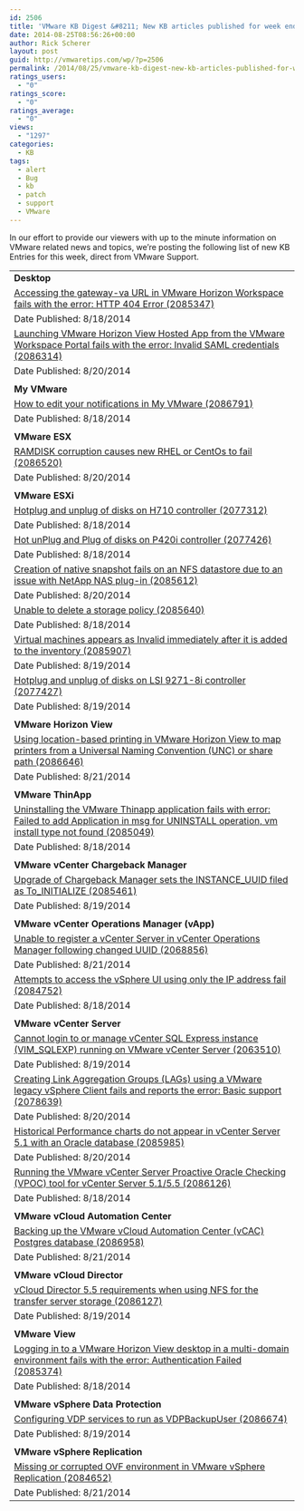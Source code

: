 ```yaml
---
id: 2506
title: 'VMware KB Digest &#8211; New KB articles published for week ending 8/23/14'
date: 2014-08-25T08:56:26+00:00
author: Rick Scherer
layout: post
guid: http://vmwaretips.com/wp/?p=2506
permalink: /2014/08/25/vmware-kb-digest-new-kb-articles-published-for-week-ending-82314/
ratings_users:
  - "0"
ratings_score:
  - "0"
ratings_average:
  - "0"
views:
  - "1297"
categories:
  - KB
tags:
  - alert
  - Bug
  - kb
  - patch
  - support
  - VMware
---
```

In our effort to provide our viewers with up to the minute information on VMware related news and topics, we&#8217;re posting the following list of new KB Entries for this week, direct from VMware Support.

<!--more-->

<table border="0" cellspacing="0" cellpadding="0">
  <tr>
    <td valign="top" width="727">
      <strong>Desktop</strong>
    </td>
  </tr>
  
  <tr>
    <td valign="top" width="727">
      <a href="http://vmw.re/1rv4UWm">Accessing the gateway-va URL in VMware Horizon Workspace fails with the error: HTTP 404 Error (2085347)</a>
    </td>
  </tr>
  
  <tr>
    <td valign="top" width="727">
      Date Published: 8/18/2014
    </td>
  </tr>
  
  <tr>
    <td valign="top" width="727">
      <a href="http://vmw.re/1zsOkVu">Launching VMware Horizon View Hosted App from the VMware Workspace Portal fails with the error: Invalid SAML credentials (2086314)</a>
    </td>
  </tr>
  
  <tr>
    <td valign="top" width="727">
      Date Published: 8/20/2014
    </td>
  </tr>
  
  <tr>
    <td valign="top" width="727">
    </td>
  </tr>
  
  <tr>
    <td valign="top" width="727">
      <strong>My VMware</strong>
    </td>
  </tr>
  
  <tr>
    <td valign="top" width="727">
      <a href="http://vmw.re/1rv4UWn">How to edit your notifications in My VMware (2086791)</a>
    </td>
  </tr>
  
  <tr>
    <td valign="top" width="727">
      Date Published: 8/18/2014
    </td>
  </tr>
  
  <tr>
    <td valign="top" width="727">
    </td>
  </tr>
  
  <tr>
    <td valign="top" width="727">
      <strong>VMware ESX</strong>
    </td>
  </tr>
  
  <tr>
    <td valign="top" width="727">
      <a href="http://vmw.re/1zsOlZA">RAMDISK corruption causes new RHEL or CentOs to fail (2086520)</a>
    </td>
  </tr>
  
  <tr>
    <td valign="top" width="727">
      Date Published: 8/20/2014
    </td>
  </tr>
  
  <tr>
    <td valign="top" width="727">
    </td>
  </tr>
  
  <tr>
    <td valign="top" width="727">
      <strong>VMware ESXi</strong>
    </td>
  </tr>
  
  <tr>
    <td valign="top" width="727">
      <a href="http://vmw.re/1rv4WgZ">Hotplug and unplug of disks on H710 controller (2077312)</a>
    </td>
  </tr>
  
  <tr>
    <td valign="top" width="727">
      Date Published: 8/18/2014
    </td>
  </tr>
  
  <tr>
    <td valign="top" width="727">
      <a href="http://vmw.re/1zsOlZB">Hot unPlug and Plug of disks on P420i controller (2077426)</a>
    </td>
  </tr>
  
  <tr>
    <td valign="top" width="727">
      Date Published: 8/18/2014
    </td>
  </tr>
  
  <tr>
    <td valign="top" width="727">
      <a href="http://vmw.re/1zsOmfO">Creation of native snapshot fails on an NFS datastore due to an issue with NetApp NAS plug-in (2085612)</a>
    </td>
  </tr>
  
  <tr>
    <td valign="top" width="727">
      Date Published: 8/20/2014
    </td>
  </tr>
  
  <tr>
    <td valign="top" width="727">
      <a href="http://vmw.re/1zsOlbU">Unable to delete a storage policy (2085640)</a>
    </td>
  </tr>
  
  <tr>
    <td valign="top" width="727">
      Date Published: 8/18/2014
    </td>
  </tr>
  
  <tr>
    <td valign="top" width="727">
      <a href="http://vmw.re/1zsOlbV">Virtual machines appears as Invalid immediately after it is added to the inventory (2085907)</a>
    </td>
  </tr>
  
  <tr>
    <td valign="top" width="727">
      Date Published: 8/19/2014
    </td>
  </tr>
  
  <tr>
    <td valign="top" width="727">
      <a href="http://vmw.re/1rv4UWq">Hotplug and unplug of disks on LSI 9271-8i controller (2077427)</a>
    </td>
  </tr>
  
  <tr>
    <td valign="top" width="727">
      Date Published: 8/19/2014
    </td>
  </tr>
  
  <tr>
    <td valign="top" width="727">
    </td>
  </tr>
  
  <tr>
    <td valign="top" width="727">
      <strong>VMware Horizon View</strong>
    </td>
  </tr>
  
  <tr>
    <td valign="top" width="727">
      <a href="http://vmw.re/1rv4UWr">Using location-based printing in VMware Horizon View to map printers from a Universal Naming Convention (UNC) or share path (2086646)</a>
    </td>
  </tr>
  
  <tr>
    <td valign="top" width="727">
      Date Published: 8/21/2014
    </td>
  </tr>
  
  <tr>
    <td valign="top" width="727">
    </td>
  </tr>
  
  <tr>
    <td valign="top" width="727">
      <strong>VMware ThinApp</strong>
    </td>
  </tr>
  
  <tr>
    <td valign="top" width="727">
      <a href="http://vmw.re/1zsOmfW">Uninstalling the VMware Thinapp application fails with error: Failed to add Application in msg for UNINSTALL operation, vm install type not found (2085049)</a>
    </td>
  </tr>
  
  <tr>
    <td valign="top" width="727">
      Date Published: 8/18/2014
    </td>
  </tr>
  
  <tr>
    <td valign="top" width="727">
    </td>
  </tr>
  
  <tr>
    <td valign="top" width="727">
      <strong>VMware vCenter Chargeback Manager</strong>
    </td>
  </tr>
  
  <tr>
    <td valign="top" width="727">
      <a href="http://vmw.re/1zsOlbZ">Upgrade of Chargeback Manager sets the INSTANCE_UUID filed as To_INITIALIZE (2085461)</a>
    </td>
  </tr>
  
  <tr>
    <td valign="top" width="727">
      Date Published: 8/19/2014
    </td>
  </tr>
  
  <tr>
    <td valign="top" width="727">
    </td>
  </tr>
  
  <tr>
    <td valign="top" width="727">
      <strong>VMware vCenter Operations Manager (vApp)</strong>
    </td>
  </tr>
  
  <tr>
    <td valign="top" width="727">
      <a href="http://vmw.re/1zsOlc0">Unable to register a vCenter Server in vCenter Operations Manager following changed UUID (2068856)</a>
    </td>
  </tr>
  
  <tr>
    <td valign="top" width="727">
      Date Published: 8/21/2014
    </td>
  </tr>
  
  <tr>
    <td valign="top" width="727">
      <a href="http://vmw.re/1zsOlsh">Attempts to access the vSphere UI using only the IP address fail (2084752)</a>
    </td>
  </tr>
  
  <tr>
    <td valign="top" width="727">
      Date Published: 8/18/2014
    </td>
  </tr>
  
  <tr>
    <td valign="top" width="727">
    </td>
  </tr>
  
  <tr>
    <td valign="top" width="727">
      <strong>VMware vCenter Server</strong>
    </td>
  </tr>
  
  <tr>
    <td valign="top" width="727">
      <a href="http://vmw.re/1rv4VcG">Cannot login to or manage vCenter SQL Express instance (VIM_SQLEXP) running on VMware vCenter Server (2063510)</a>
    </td>
  </tr>
  
  <tr>
    <td valign="top" width="727">
      Date Published: 8/19/2014
    </td>
  </tr>
  
  <tr>
    <td valign="top" width="727">
      <a href="http://vmw.re/1zsOmfZ">Creating Link Aggregation Groups (LAGs) using a VMware legacy vSphere Client fails and reports the error: Basic support (2078639)</a>
    </td>
  </tr>
  
  <tr>
    <td valign="top" width="727">
      Date Published: 8/20/2014
    </td>
  </tr>
  
  <tr>
    <td valign="top" width="727">
      <a href="http://vmw.re/1zsOmg0">Historical Performance charts do not appear in vCenter Server 5.1 with an Oracle database (2085985)</a>
    </td>
  </tr>
  
  <tr>
    <td valign="top" width="727">
      Date Published: 8/20/2014
    </td>
  </tr>
  
  <tr>
    <td valign="top" width="727">
      <a href="http://vmw.re/1rv4Wxi">Running the VMware vCenter Server Proactive Oracle Checking (VPOC) tool for vCenter Server 5.1/5.5 (2086126)</a>
    </td>
  </tr>
  
  <tr>
    <td valign="top" width="727">
      Date Published: 8/18/2014
    </td>
  </tr>
  
  <tr>
    <td valign="top" width="727">
    </td>
  </tr>
  
  <tr>
    <td valign="top" width="727">
      <strong>VMware vCloud Automation Center </strong>
    </td>
  </tr>
  
  <tr>
    <td valign="top" width="727">
      <a href="http://vmw.re/1rv4Wxj">Backing up the VMware vCloud Automation Center (vCAC) Postgres database (2086958)</a>
    </td>
  </tr>
  
  <tr>
    <td valign="top" width="727">
      Date Published: 8/21/2014
    </td>
  </tr>
  
  <tr>
    <td valign="top" width="727">
    </td>
  </tr>
  
  <tr>
    <td valign="top" width="727">
      <strong>VMware vCloud Director</strong>
    </td>
  </tr>
  
  <tr>
    <td valign="top" width="727">
      <a href="http://vmw.re/1rv4Wxk">vCloud Director 5.5 requirements when using NFS for the transfer server storage (2086127)</a>
    </td>
  </tr>
  
  <tr>
    <td valign="top" width="727">
      Date Published: 8/19/2014
    </td>
  </tr>
  
  <tr>
    <td valign="top" width="727">
    </td>
  </tr>
  
  <tr>
    <td valign="top" width="727">
      <strong>VMware View</strong>
    </td>
  </tr>
  
  <tr>
    <td valign="top" width="727">
      <a href="http://vmw.re/1zsOlss">Logging in to a VMware Horizon View desktop in a multi-domain environment fails with the error: Authentication Failed (2085374)</a>
    </td>
  </tr>
  
  <tr>
    <td valign="top" width="727">
      Date Published: 8/18/2014
    </td>
  </tr>
  
  <tr>
    <td valign="top" width="727">
    </td>
  </tr>
  
  <tr>
    <td valign="top" width="727">
      <strong>VMware vSphere Data Protection </strong>
    </td>
  </tr>
  
  <tr>
    <td valign="top" width="727">
      <a href="http://vmw.re/1zsOmg5">Configuring VDP services to run as VDPBackupUser (2086674)</a>
    </td>
  </tr>
  
  <tr>
    <td valign="top" width="727">
      Date Published: 8/19/2014
    </td>
  </tr>
  
  <tr>
    <td valign="top" width="727">
    </td>
  </tr>
  
  <tr>
    <td valign="top" width="727">
      <strong>VMware vSphere Replication</strong>
    </td>
  </tr>
  
  <tr>
    <td valign="top" width="727">
      <a href="http://vmw.re/1rv4Wxn">Missing or corrupted OVF environment in VMware vSphere Replication (2084652)</a>
    </td>
  </tr>
  
  <tr>
    <td valign="top" width="727">
      Date Published: 8/21/2014
    </td>
  </tr>
</table>

<div class="feedflare">
</div>